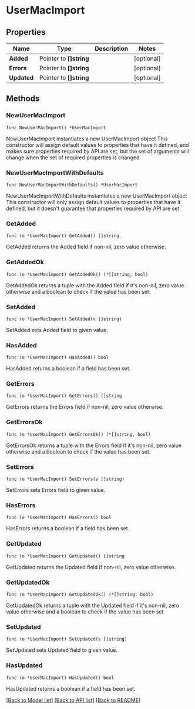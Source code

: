 # UserMacImport

## Properties

Name | Type | Description | Notes
------------ | ------------- | ------------- | -------------
**Added** | Pointer to **[]string** |  | [optional] 
**Errors** | Pointer to **[]string** |  | [optional] 
**Updated** | Pointer to **[]string** |  | [optional] 

## Methods

### NewUserMacImport

`func NewUserMacImport() *UserMacImport`

NewUserMacImport instantiates a new UserMacImport object
This constructor will assign default values to properties that have it defined,
and makes sure properties required by API are set, but the set of arguments
will change when the set of required properties is changed

### NewUserMacImportWithDefaults

`func NewUserMacImportWithDefaults() *UserMacImport`

NewUserMacImportWithDefaults instantiates a new UserMacImport object
This constructor will only assign default values to properties that have it defined,
but it doesn't guarantee that properties required by API are set

### GetAdded

`func (o *UserMacImport) GetAdded() []string`

GetAdded returns the Added field if non-nil, zero value otherwise.

### GetAddedOk

`func (o *UserMacImport) GetAddedOk() (*[]string, bool)`

GetAddedOk returns a tuple with the Added field if it's non-nil, zero value otherwise
and a boolean to check if the value has been set.

### SetAdded

`func (o *UserMacImport) SetAdded(v []string)`

SetAdded sets Added field to given value.

### HasAdded

`func (o *UserMacImport) HasAdded() bool`

HasAdded returns a boolean if a field has been set.

### GetErrors

`func (o *UserMacImport) GetErrors() []string`

GetErrors returns the Errors field if non-nil, zero value otherwise.

### GetErrorsOk

`func (o *UserMacImport) GetErrorsOk() (*[]string, bool)`

GetErrorsOk returns a tuple with the Errors field if it's non-nil, zero value otherwise
and a boolean to check if the value has been set.

### SetErrors

`func (o *UserMacImport) SetErrors(v []string)`

SetErrors sets Errors field to given value.

### HasErrors

`func (o *UserMacImport) HasErrors() bool`

HasErrors returns a boolean if a field has been set.

### GetUpdated

`func (o *UserMacImport) GetUpdated() []string`

GetUpdated returns the Updated field if non-nil, zero value otherwise.

### GetUpdatedOk

`func (o *UserMacImport) GetUpdatedOk() (*[]string, bool)`

GetUpdatedOk returns a tuple with the Updated field if it's non-nil, zero value otherwise
and a boolean to check if the value has been set.

### SetUpdated

`func (o *UserMacImport) SetUpdated(v []string)`

SetUpdated sets Updated field to given value.

### HasUpdated

`func (o *UserMacImport) HasUpdated() bool`

HasUpdated returns a boolean if a field has been set.


[[Back to Model list]](../README.md#documentation-for-models) [[Back to API list]](../README.md#documentation-for-api-endpoints) [[Back to README]](../README.md)


